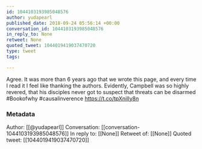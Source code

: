 ```yaml
---
id: 1044103193985048576
author: yudapearl
published_date: 2018-09-24 05:56:14 +00:00
conversation_id: 1044103193985048576
in_reply_to: None
retweet: None
quoted_tweet: 1044019419037470720
type: tweet
tags:

---
```


Agree. It was more than 6 years ago that we wrote this page, and every time I read it I feel like thanking the authors. Evidently, Campbell was so highly revered, that his disciples never got to suspect that threats can be disarmed #Bookofwhy #causalinverence https://t.co/tpXnilIy8n

### Metadata

Author: [[@yudapearl]]
Conversation: [[conversation-1044103193985048576]]
In reply to: [[None]]
Retweet of: [[None]]
Quoted tweet: [[1044019419037470720]]
